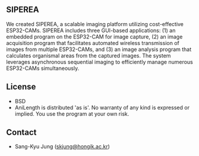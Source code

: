 ## SIPEREA

We created SIPEREA, a scalable imaging platform utilizing cost-effective ESP32-CAMs. SIPEREA includes three GUI-based applications: (1) an embedded program on the ESP32-CAM for image capture, (2) an image acquisition program that facilitates automated wireless transmission of images from multiple ESP32-CAMs, and (3) an image analysis program that calculates organismal areas from the captured images. The system leverages asynchronous sequential imaging to efficiently manage numerous ESP32-CAMs simultaneously.

## License
* BSD
* AniLength is distributed 'as is'. No warranty of any kind is expressed or implied. You use the program at your own risk.

## Contact
* Sang-Kyu Jung (skjung@hongik.ac.kr)
